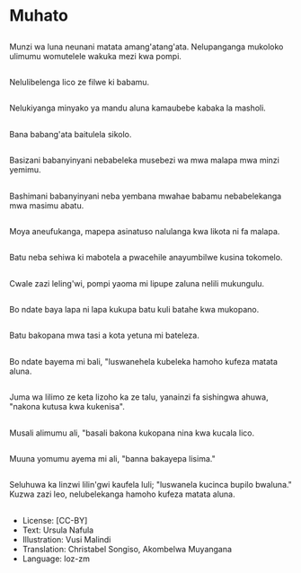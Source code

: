 # Muhato

##
Munzi wa luna neunani matata amang'atang'ata. Nelupanganga mukoloko ulimumu womutelele wakuka mezi kwa pompi.

##
Nelulibelenga lico ze filwe ki babamu.

##
Nelukiyanga minyako ya mandu aluna kamaubebe kabaka la masholi.

##
Bana babang'ata baitulela sikolo.

##
Basizani babanyinyani nebabeleka musebezi wa mwa malapa mwa minzi yemimu.

##
Bashimani babanyinyani neba yembana mwahae babamu nebabelekanga mwa masimu abatu.

##
Moya aneufukanga, mapepa asinatuso nalulanga kwa likota ni fa malapa.

##
Batu neba sehiwa ki mabotela a pwacehile anayumbilwe kusina tokomelo.

##
Cwale zazi leling'wi, pompi yaoma mi lipupe zaluna nelili mukungulu.

##
Bo ndate baya lapa ni lapa kukupa batu kuli batahe kwa mukopano.

##
Batu bakopana mwa tasi a kota yetuna mi bateleza.

##
Bo ndate bayema mi bali, "luswanehela kubeleka hamoho kufeza matata aluna.

##
Juma wa lilimo ze keta lizoho ka ze talu, yanainzi fa sishingwa ahuwa, "nakona kutusa kwa kukenisa".

##
Musali alimumu ali, "basali bakona kukopana nina kwa kucala lico.

##
Muuna yomumu ayema mi ali, "banna bakayepa lisima."

##
Seluhuwa ka linzwi lilin'gwi kaufela luli; "luswanela kucinca bupilo bwaluna." Kuzwa zazi leo, nelubelekanga hamoho kufeza matata aluna.

##
* License: [CC-BY]
* Text: Ursula Nafula
* Illustration: Vusi Malindi
* Translation: Christabel Songiso, Akombelwa Muyangana
* Language: loz-zm
